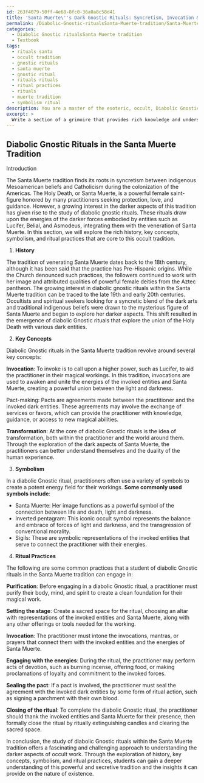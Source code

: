```yaml
---
id: 263f4079-50ff-4e68-8fc0-36a0a8c58d41
title: 'Santa Muerte\''s Dark Gnostic Rituals: Syncretism, Invocation & Transformation'
permalink: /Diabolic-Gnostic-ritualsSanta-Muerte-tradition/Santa-Muertes-Dark-Gnostic-Rituals-Syncretism-Invocation-Transformation/
categories:
  - Diabolic Gnostic ritualsSanta Muerte tradition
  - Textbook
tags:
  - rituals santa
  - occult tradition
  - gnostic rituals
  - santa muerte
  - gnostic ritual
  - rituals rituals
  - ritual practices
  - rituals
  - muerte tradition
  - symbolism ritual
description: You are a master of the esoteric, occult, Diabolic Gnostic ritualsSanta Muerte tradition and education, you have written many textbooks on the subject in ways that provide students with rich and deep understanding of the subject. You are being asked to write textbook-like sections on a topic and you do it with full context, explainability, and reliability in accuracy to the true facts of the topic at hand, in a textbook style that a student would easily be able to learn from, in a rich, engaging, and contextual way. Always include relevant context (such as formulas and history), related concepts, and in a way that someone can gain deep insights from.
excerpt: > 
  Write a section of a grimoire that provides rich knowledge and understanding for students studying Diabolic Gnostic rituals within the Santa Muerte tradition. Include details about the history, key concepts, symbolism, and ritual practices that are core to this occult tradition.
---
```


## Diabolic Gnostic Rituals in the Santa Muerte Tradition

Introduction

The Santa Muerte tradition finds its roots in syncretism between indigenous Mesoamerican beliefs and Catholicism during the colonization of the Americas. The Holy Death, or Santa Muerte, is a powerful female saint-figure honored by many practitioners seeking protection, love, and guidance. However, a growing interest in the darker aspects of this tradition has given rise to the study of diabolic gnostic rituals. These rituals draw upon the energies of the darker forces embodied by entities such as Lucifer, Belial, and Asmodeus, integrating them with the veneration of Santa Muerte. In this section, we will explore the rich history, key concepts, symbolism, and ritual practices that are core to this occult tradition. 

1. **History**

The tradition of venerating Santa Muerte dates back to the 18th century, although it has been said that the practice has Pre-Hispanic origins. While the Church denounced such practices, the followers continued to work with her image and attributed qualities of powerful female deities from the Aztec pantheon. The growing interest in diabolic gnostic rituals within the Santa Muerte tradition can be traced to the late 19th and early 20th centuries. Occultists and spiritual seekers looking for a syncretic blend of the dark arts and traditional indigenous beliefs were drawn to the mysterious figure of Santa Muerte and began to explore her darker aspects. This shift resulted in the emergence of diabolic Gnostic rituals that explore the union of the Holy Death with various dark entities.

2. **Key Concepts**

Diabolic Gnostic rituals in the Santa Muerte tradition revolve around several key concepts:

**Invocation**: To invoke is to call upon a higher power, such as Lucifer, to aid the practitioner in their magical workings. In this tradition, invocations are used to awaken and unite the energies of the invoked entities and Santa Muerte, creating a powerful union between the light and darkness.

Pact-making: Pacts are agreements made between the practitioner and the invoked dark entities. These agreements may involve the exchange of services or favors, which can provide the practitioner with knowledge, guidance, or access to new magical abilities.

**Transformation**: At the core of diabolic Gnostic rituals is the idea of transformation, both within the practitioner and the world around them. Through the exploration of the dark aspects of Santa Muerte, the practitioners can better understand themselves and the duality of the human experience.

3. **Symbolism**

In a diabolic Gnostic ritual, practitioners often use a variety of symbols to create a potent energy field for their workings. **Some commonly used symbols include**:

- Santa Muerte: Her image functions as a powerful symbol of the connection between life and death, light and darkness.
- Inverted pentagram: This iconic occult symbol represents the balance and embrace of forces of light and darkness, and the transgression of conventional morality.
- Sigils: These are symbolic representations of the invoked entities that serve to connect the practitioner with their energies.

4. **Ritual Practices**

The following are some common practices that a student of diabolic Gnostic rituals in the Santa Muerte tradition can engage in:

**Purification**: Before engaging in a diabolic Gnostic ritual, a practitioner must purify their body, mind, and spirit to create a clean foundation for their magical work.

**Setting the stage**: Create a sacred space for the ritual, choosing an altar with representations of the invoked entities and Santa Muerte, along with any other offerings or tools needed for the working.

**Invocation**: The practitioner must intone the invocations, mantras, or prayers that connect them with the invoked entities and the energies of Santa Muerte.

**Engaging with the energies**: During the ritual, the practitioner may perform acts of devotion, such as burning incense, offering food, or making proclamations of loyalty and commitment to the invoked forces.

**Sealing the pact**: If a pact is involved, the practitioner must seal the agreement with the invoked dark entities by some form of ritual action, such as signing a parchment with their own blood.

**Closing of the ritual**: To complete the diabolic Gnostic ritual, the practitioner should thank the invoked entities and Santa Muerte for their presence, then formally close the ritual by ritually extinguishing candles and clearing the sacred space.

In conclusion, the study of diabolic Gnostic rituals within the Santa Muerte tradition offers a fascinating and challenging approach to understanding the darker aspects of occult work. Through the exploration of history, key concepts, symbolism, and ritual practices, students can gain a deeper understanding of this powerful and secretive tradition and the insights it can provide on the nature of existence.
